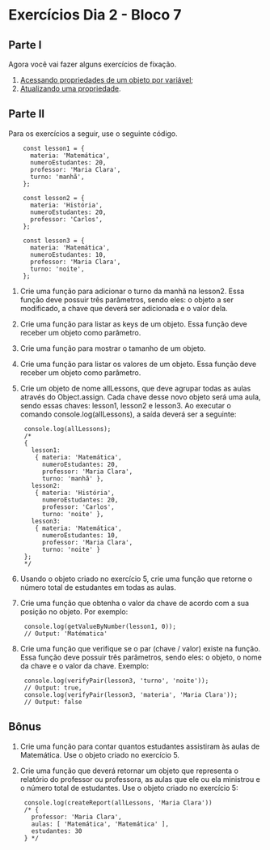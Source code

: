 # Exercícios Dia 2 - Bloco 7

## Parte I

Agora você vai fazer alguns exercícios de fixação.

1. [Acessando propriedades de um objeto por variável](https://www.freecodecamp.org/learn/javascript-algorithms-and-data-structures/basic-javascript/accessing-object-properties-with-variables);
2. [Atualizando uma propriedade](https://www.freecodecamp.org/learn/javascript-algorithms-and-data-structures/basic-javascript/updating-object-properties).

## Parte II

Para os exercícios a seguir, use o seguinte código.

		const lesson1 = {
		  materia: 'Matemática',
		  numeroEstudantes: 20,
		  professor: 'Maria Clara',
		  turno: 'manhã',
		};

		const lesson2 = {
		  materia: 'História',
		  numeroEstudantes: 20,
		  professor: 'Carlos',
		};

		const lesson3 = {
		  materia: 'Matemática',
		  numeroEstudantes: 10,
		  professor: 'Maria Clara',
		  turno: 'noite',
		};

1. Crie uma função para adicionar o turno da manhã na lesson2. Essa função deve possuir três parâmetros, sendo eles: o objeto a ser modificado, a chave que deverá ser adicionada e o valor dela.

2. Crie uma função para listar as keys de um objeto. Essa função deve receber um objeto como parâmetro.

3. Crie uma função para mostrar o tamanho de um objeto.

4. Crie uma função para listar os valores de um objeto. Essa função deve receber um objeto como parâmetro.

5. Crie um objeto de nome allLessons, que deve agrupar todas as aulas através do Object.assign. Cada chave desse novo objeto será uma aula, sendo essas chaves: lesson1, lesson2 e lesson3. Ao executar o comando console.log(allLessons), a saída deverá ser a seguinte:

		console.log(allLessons);
		/*
		{
		  lesson1:
		   { materia: 'Matemática',
		     numeroEstudantes: 20,
		     professor: 'Maria Clara',
		     turno: 'manhã' },
		  lesson2:
		   { materia: 'História',
		     numeroEstudantes: 20,
		     professor: 'Carlos',
		     turno: 'noite' },
		  lesson3:
		   { materia: 'Matemática',
		     numeroEstudantes: 10,
		     professor: 'Maria Clara',
		     turno: 'noite' }
		};
		*/

6. Usando o objeto criado no exercício 5, crie uma função que retorne o número total de estudantes em todas as aulas.

7. Crie uma função que obtenha o valor da chave de acordo com a sua posição no objeto. Por exemplo:

		console.log(getValueByNumber(lesson1, 0));
		// Output: 'Matématica'

8. Crie uma função que verifique se o par (chave / valor) existe na função. Essa função deve possuir três parâmetros, sendo eles: o objeto, o nome da chave e o valor da chave. Exemplo:

		console.log(verifyPair(lesson3, 'turno', 'noite'));
		// Output: true,
		console.log(verifyPair(lesson3, 'materia', 'Maria Clara'));
		// Output: false
	
## Bônus

1. Crie uma função para contar quantos estudantes assistiram às aulas de Matemática. Use o objeto criado no exercício 5.

2. Crie uma função que deverá retornar um objeto que representa o relatório do professor ou professora, as aulas que ele ou ela ministrou e o número total de estudantes. Use o objeto criado no exercício 5:

		console.log(createReport(allLessons, 'Maria Clara'))
		/* {
		  professor: 'Maria Clara',
		  aulas: [ 'Matemática', 'Matemática' ],
		  estudantes: 30
		} */
